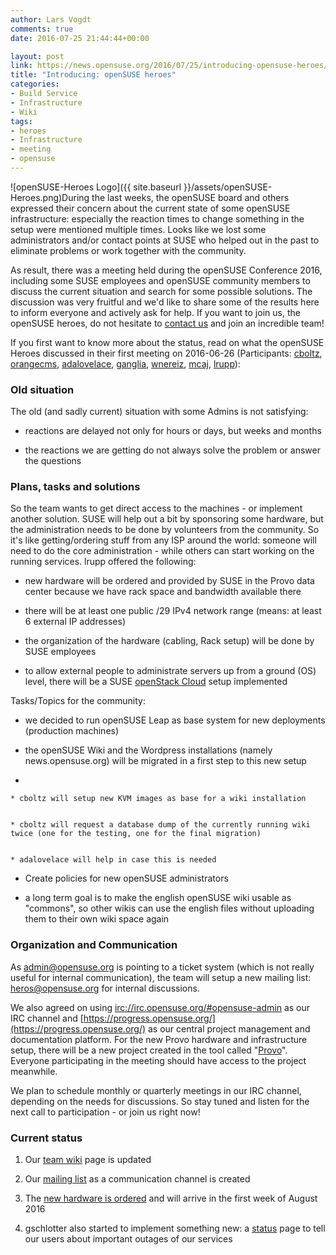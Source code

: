 ```yaml
---
author: Lars Vogdt
comments: true
date: 2016-07-25 21:44:44+00:00

layout: post
link: https://news.opensuse.org/2016/07/25/introducing-opensuse-heroes/
title: "Introducing: openSUSE heroes"
categories:
- Build Service
- Infrastructure
- Wiki
tags:
- heroes
- Infrastructure
- meeting
- opensuse
---
```

![openSUSE-Heroes Logo]({{ site.baseurl }}/assets/openSUSE-Heroes.png)During the last weeks, the openSUSE board and others expressed their concern about the current state of some openSUSE infrastructure: especially the reaction times to change something in the setup were mentioned multiple times. Looks like we lost some administrators and/or contact points at SUSE who helped out in the past to eliminate problems or work together with the community.

As result, there was a meeting held during the openSUSE Conference 2016, including some SUSE employees and openSUSE community members to discuss the current situation and search for some possible solutions. The discussion was very fruitful and we'd like to share some of the results here to inform everyone and actively ask for help. If you want to join us, the openSUSE heroes, do not hesitate to [contact us](https://en.opensuse.org/openSUSE:Services_team) and join an incredible team!

If you first want to know more about the status, read on what the openSUSE Heroes discussed in their first meeting on 2016-06-26 (Participants: [cboltz](https://en.opensuse.org/User:Cboltz), [orangecms,](https://connect.opensuse.org/pg/profile/orangecms) [adalovelace](https://en.opensuse.org/User:AdaLovelace), [ganglia](https://en.opensuse.org/User:Ganglia), [wnereiz](https://connect.opensuse.org/pg/profile/wnereiz), [mcaj](https://connect.opensuse.org/pg/profile/mcaj), [lrupp](https://en.opensuse.org/User:Lrupp)):

<!-- more -->




### Old situation


The old (and sadly current) situation with some Admins is not satisfying:



 	
  * reactions are delayed not only for hours or days, but weeks and months

 	
  * the reactions we are getting do not always solve the problem or answer the questions




### Plans, tasks and solutions


So the team wants to get direct access to the machines - or implement another solution. SUSE will help out a bit by sponsoring some hardware, but the administration needs to be done by volunteers from the community. So it's like getting/ordering stuff from any ISP around the world: someone will need to do the core administration - while others can start working on the running services. lrupp offered the following:



 	
  * new hardware will be ordered and provided by SUSE in the Provo data center because we have rack space and bandwidth available there

 	
  * there will be at least one public /29 IPv4 network range (means: at least 6 external IP addresses)

 	
  * the organization of the hardware (cabling, Rack setup) will be done by SUSE employees

 	
  * to allow external people to administrate servers up from a ground (OS) level, there will be a SUSE [openStack Cloud](https://www2.suse.com/promo/cloud/suse-openstack-cloud.html) setup implemented


Tasks/Topics for the community:

 	
  * we decided to run openSUSE Leap as base system for new deployments (production machines)

 	
  * the openSUSE Wiki and the Wordpress installations (namely news.opensuse.org) will be migrated in a first step to this new setup

 	
  * 

 	
    * cboltz will setup new KVM images as base for a wiki installation

 	
    * cboltz will request a database dump of the currently running wiki twice (one for the testing, one for the final migration)

 	
    * adalovelace will help in case this is needed




 	
  * Create policies for new openSUSE administrators

 	
  * a long term goal is to make the english openSUSE wiki usable as "commons", so other wikis can use the english files without uploading them to their own wiki space again




### Organization and Communication


As admin@opensuse.org is pointing to a ticket system (which is not really useful for internal communication), the team will setup a new mailing list: heros@opensuse.org for internal discussions.

We also agreed on using [irc://irc.opensuse.org/#opensuse-admin](irc://irc.opensuse.org/#opensuse-admin) as our IRC channel and [https://progress.opensuse.org/](https://progress.opensuse.org/) as our central project management and documentation platform. For the new Provo hardware and infrastructure setup, there will be a new project created in the tool called "[Provo](https://progress.opensuse.org/projects/provo)". Everyone participating in the meeting should have access to the project meanwhile.

We plan to schedule monthly or quarterly meetings in our IRC channel, depending on the needs for discussions. So stay tuned and listen for the next call to participation - or join us right now!


### Current status





 	
  1. Our [team wiki](https://en.opensuse.org/openSUSE:Services_team) page is updated

 	
  2. Our [mailing list](https://lists.opensuse.org/heroes/2016-07/) as a communication channel is created

 	
  3. The [new hardware is ordered](https://progress.opensuse.org/issues/12524) and will arrive in the first week of August 2016

 	
  4. gschlotter also started to implement something new: a [status](https://status.opensuse.org/) page to tell our users about important outages of our services


		
